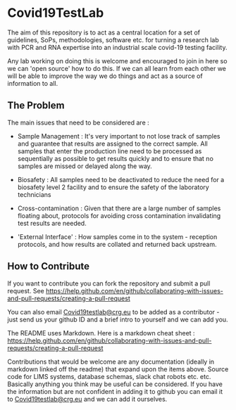 # Covid19TestLab
The aim of this repository is to act as a central location for a set of guidelines, SoPs, methodologies, software etc. for turning a research lab with PCR and RNA expertise into an industrial scale covid-19 testing facility.

Any lab working on doing this is welcome and encouraged to join in here so we can 'open source' how to do this. If we can all learn from each other we will be able to improve the way we do things and act as a source of information to all.

## The Problem
The main issues that need to be considered are :

* Sample Management : It's very important to not lose track of samples and guarantee that results are assigned to the correct sample. All samples that enter the production line need to be processed as sequentially as possible to get results quickly and to ensure that no samples are missed or delayed along the way.

* Biosafety : All samples need to be deactivated to reduce the need for a biosafety level 2 facility and to ensure the safety of the laboratory technicians

* Cross-contamination : Given that there are a large number of samples floating about, protocols for avoiding cross contamination invalidating test results are needed.

* 'External Interface' : How samples come in to the system - reception protocols, and how results are collated and returned back upstream.

## How to Contribute

If you want to contribute you can fork the repository and submit a pull request. See https://help.github.com/en/github/collaborating-with-issues-and-pull-requests/creating-a-pull-request

You can also email Covid19testlab@crg.eu to be added as a contributor - just send us your github ID and a brief intro to yourself and we can add you.

The README uses Markdown. Here is a markdown cheat sheet : https://help.github.com/en/github/collaborating-with-issues-and-pull-requests/creating-a-pull-request

Contributions that would be welcome are any documentation (ideally in markdown linked off the readme) that expand upon the items above. Source code for LIMS systems, database schemas, slack chat robots etc. etc. Basically anything you think may be useful can be considered. If you have the information but are not confident in adding it to github you can email it to Covid19testlab@crg.eu and we can add it ourselves.
